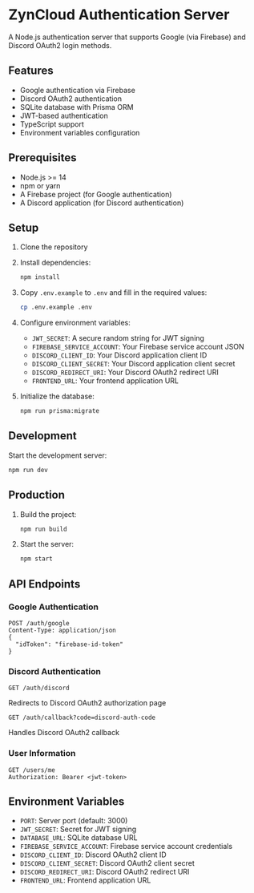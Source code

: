 # ZynCloud Authentication Server

A Node.js authentication server that supports Google (via Firebase) and Discord OAuth2 login methods.

## Features

- Google authentication via Firebase
- Discord OAuth2 authentication
- SQLite database with Prisma ORM
- JWT-based authentication
- TypeScript support
- Environment variables configuration

## Prerequisites

- Node.js >= 14
- npm or yarn
- A Firebase project (for Google authentication)
- A Discord application (for Discord authentication)

## Setup

1. Clone the repository
2. Install dependencies:
   ```bash
   npm install
   ```
3. Copy `.env.example` to `.env` and fill in the required values:
   ```bash
   cp .env.example .env
   ```

4. Configure environment variables:
   - `JWT_SECRET`: A secure random string for JWT signing
   - `FIREBASE_SERVICE_ACCOUNT`: Your Firebase service account JSON
   - `DISCORD_CLIENT_ID`: Your Discord application client ID
   - `DISCORD_CLIENT_SECRET`: Your Discord application client secret
   - `DISCORD_REDIRECT_URI`: Your Discord OAuth2 redirect URI
   - `FRONTEND_URL`: Your frontend application URL

5. Initialize the database:
   ```bash
   npm run prisma:migrate
   ```

## Development

Start the development server:
```bash
npm run dev
```

## Production

1. Build the project:
   ```bash
   npm run build
   ```

2. Start the server:
   ```bash
   npm start
   ```

## API Endpoints

### Google Authentication

```
POST /auth/google
Content-Type: application/json
{
  "idToken": "firebase-id-token"
}
```

### Discord Authentication

```
GET /auth/discord
```
Redirects to Discord OAuth2 authorization page

```
GET /auth/callback?code=discord-auth-code
```
Handles Discord OAuth2 callback

### User Information

```
GET /users/me
Authorization: Bearer <jwt-token>
```

## Environment Variables

- `PORT`: Server port (default: 3000)
- `JWT_SECRET`: Secret for JWT signing
- `DATABASE_URL`: SQLite database URL
- `FIREBASE_SERVICE_ACCOUNT`: Firebase service account credentials
- `DISCORD_CLIENT_ID`: Discord OAuth2 client ID
- `DISCORD_CLIENT_SECRET`: Discord OAuth2 client secret
- `DISCORD_REDIRECT_URI`: Discord OAuth2 redirect URI
- `FRONTEND_URL`: Frontend application URL
